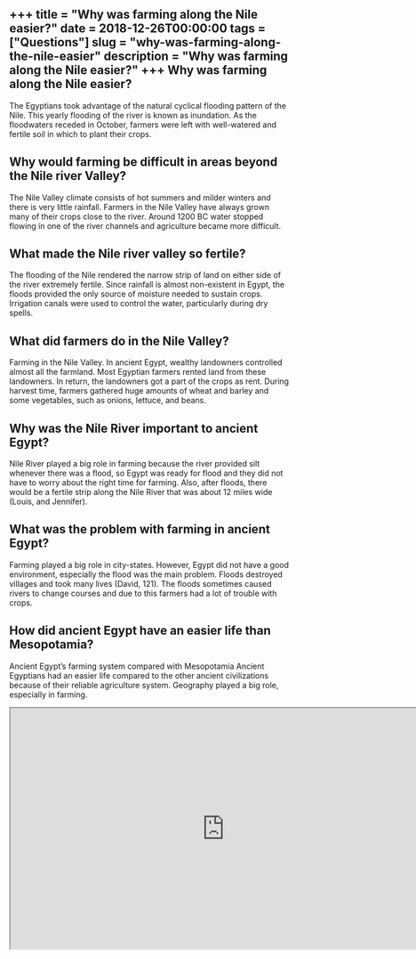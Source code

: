 +++
title = "Why was farming along the Nile easier?"
date = 2018-12-26T00:00:00
tags = ["Questions"]
slug = "why-was-farming-along-the-nile-easier"
description = "Why was farming along the Nile easier?"
+++
Why was farming along the Nile easier?
--------------------------------------

The Egyptians took advantage of the natural cyclical flooding pattern of the Nile. This yearly flooding of the river is known as inundation. As the floodwaters receded in October, farmers were left with well-watered and fertile soil in which to plant their crops.

Why would farming be difficult in areas beyond the Nile river Valley?
---------------------------------------------------------------------

The Nile Valley climate consists of hot summers and milder winters and there is very little rainfall. Farmers in the Nile Valley have always grown many of their crops close to the river. Around 1200 BC water stopped flowing in one of the river channels and agriculture became more difficult.

What made the Nile river valley so fertile?
-------------------------------------------

The flooding of the Nile rendered the narrow strip of land on either side of the river extremely fertile. Since rainfall is almost non-existent in Egypt, the floods provided the only source of moisture needed to sustain crops. Irrigation canals were used to control the water, particularly during dry spells.

What did farmers do in the Nile Valley?
---------------------------------------

Farming in the Nile Valley. In ancient Egypt, wealthy landowners controlled almost all the farmland. Most Egyptian farmers rented land from these landowners. In return, the landowners got a part of the crops as rent. During harvest time, farmers gathered huge amounts of wheat and barley and some vegetables, such as onions, lettuce, and beans.

Why was the Nile River important to ancient Egypt?
--------------------------------------------------

Nile River played a big role in farming because the river provided silt whenever there was a flood, so Egypt was ready for flood and they did not have to worry about the right time for farming. Also, after floods, there would be a fertile strip along the Nile River that was about 12 miles wide (Louis, and Jennifer).

What was the problem with farming in ancient Egypt?
---------------------------------------------------

Farming played a big role in city-states. However, Egypt did not have a good environment, especially the flood was the main problem. Floods destroyed villages and took many lives (David, 121). The floods sometimes caused rivers to change courses and due to this farmers had a lot of trouble with crops.

How did ancient Egypt have an easier life than Mesopotamia?
-----------------------------------------------------------

Ancient Egypt’s farming system compared with Mesopotamia Ancient Egyptians had an easier life compared to the other ancient civilizations because of their reliable agriculture system. Geography played a big role, especially in farming.

<iframe allow="accelerometer; autoplay; clipboard-write; encrypted-media; gyroscope; picture-in-picture" allowfullscreen="" class="__youtube_prefs__  epyt-is-override  no-lazyload" data-no-lazy="1" data-origheight="433" data-origwidth="770" data-skipgform_ajax_framebjll="" height="433" id="_ytid_11717" loading="lazy" src="https://www.youtube.com/embed/Yocja_N5s1I?enablejsapi=1&autoplay=0&cc_load_policy=0&cc_lang_pref=&iv_load_policy=1&loop=0&modestbranding=0&rel=1&fs=1&playsinline=0&autohide=2&theme=dark&color=red&controls=1&" title="YouTube player" width="770"></iframe>